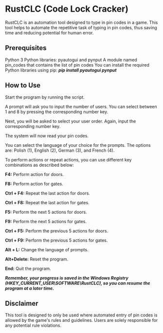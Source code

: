 # RustCLC (Code Lock Cracker)
RustCLC is an automation tool designed to type in pin codes in a game. This tool helps to automate the repetitive task of typing in pin codes, thus saving time and reducing potential for human error.

## Prerequisites
Python 3
Python libraries: pyautogui and pynput
A module named pin_codes that contains the list of pin codes
You can install the required Python libraries using pip:
***pip install pyautogui pynput***

## How to Use
Start the program by running the script.

A prompt will ask you to input the number of users. You can select between 1 and 8 by pressing the corresponding number key.

Next, you will be asked to select your user order. Again, input the corresponding number key.

The system will now read your pin codes.

You can select the language of your choice for the prompts. The options are: Polish (1), English (2), German (3), and French (4).

To perform actions or repeat actions, you can use different key combinations as described below:

**F4:** Perform action for doors.

**F8:** Perform action for gates.

**Ctrl + F4:** Repeat the last action for doors.

**Ctrl + F8:** Repeat the last action for gates.

**F5:** Perform the next 5 actions for doors.

**F9:** Perform the next 5 actions for gates.

**Ctrl + F5:** Perform the previous 5 actions for doors.

**Ctrl + F9:** Perform the previous 5 actions for gates.

**Alt + L:** Change the language of prompts.

**Alt+Delete:** Reset the program.

**End:** Quit the program.

***Remember, your progress is saved in the Windows Registry (HKEY_CURRENT_USER\SOFTWARE\RustCLC), so you can resume the program at a later time.***

## Disclaimer
This tool is designed to only be used where automated entry of pin codes is allowed by the game's rules and guidelines. Users are solely responsible for any potential rule violations.
